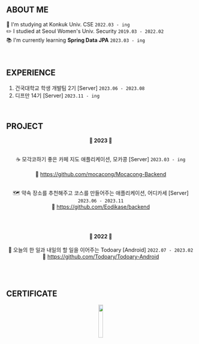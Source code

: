 ## ABOUT ME
🏫 I'm studying at Konkuk Univ. CSE `2022.03 - ing`
<br>
✏️ I studied at Seoul Women's Univ. Security `2019.03 - 2022.02`
<br>
📚 I'm currently learning **Spring Data JPA** `2023.03 - ing`

<br>

## EXPERIENCE
1. 건국대학교 학생 개발팀 2기 [Server] `2023.06 - 2023.08`
2. 디프만 14기 [Server] `2023.11 - ing`

<br>

## PROJECT
<div align="center">
  
  **🌱 2023 🌱**
  <br><br>

  ☕️ 모각코하기 좋은 카페 지도 애플리케이션, 모카콩 [Server] `2023.03 - ing`
  <br>  
  🔗 https://github.com/mocacong/Mocacong-Backend
  <br><br>

  🗺️ 약속 장소를 추천해주고 코스를 만들어주는 애플리케이션, 어디카세 [Server] `2023.06 - 2023.11`
  <br>
  🔗 https://github.com/Eodikase/backend

  <br><br>

  **🌱 2022 🌱**
  <br><br>
  📆 오늘의 한 일과 내일의 할 일을 이어주는 Todoary [Android] `2022.07 - 2023.02`
  <br>
  🔗 https://github.com/Todoary/Todoary-Android
</div>

<br><br>

## CERTIFICATE
<div style="text-align:center;">
  <img src="https://github.com/Ji-soo708/Ji-soo708/assets/69844138/9349fe86-95a8-4b6a-a08e-0fb71b606e60.png" width="15%" height="15%">
</div>
